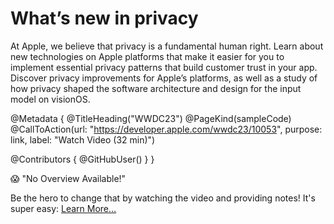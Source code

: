# What’s new in privacy

At Apple, we believe that privacy is a fundamental human right. Learn about new technologies on Apple platforms that make it easier for you to implement essential privacy patterns that build customer trust in your app. Discover privacy improvements for Apple’s platforms, as well as a study of how privacy shaped the software architecture and design for the input model on visionOS.

@Metadata {
   @TitleHeading("WWDC23")
   @PageKind(sampleCode)
   @CallToAction(url: "https://developer.apple.com/wwdc23/10053", purpose: link, label: "Watch Video (32 min)")

   @Contributors {
      @GitHubUser(<replace this with your GitHub handle>)
   }
}

😱 "No Overview Available!"

Be the hero to change that by watching the video and providing notes! It's super easy:
 [Learn More…](https://wwdcnotes.github.io/WWDCNotes/documentation/wwdcnotes/contributing)
